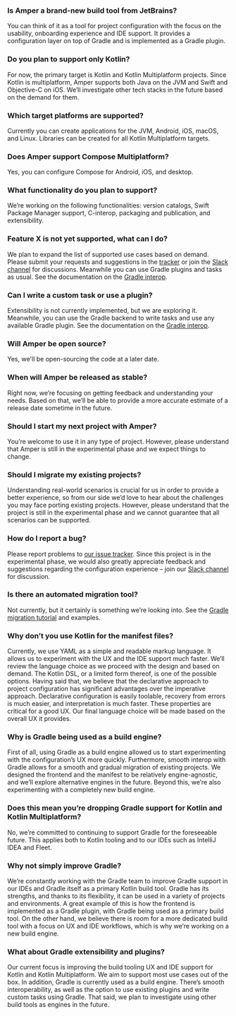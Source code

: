 
### Is Amper a brand-new build tool from JetBrains?
You can think of it as a tool for project configuration with the focus on the usability, onboarding experience and IDE support. It provides a configuration layer on top of Gradle and is implemented as a Gradle plugin. 

### Do you plan to support only Kotlin?
For now, the primary target is Kotlin and Kotlin Multiplatform projects. Since Kotlin is multiplatform, Amper supports both Java on the JVM and Swift and Objective-C on iOS.
We’ll investigate other tech stacks in the future based on the demand for them.

### Which target platforms are supported?
Currently you can create applications for the JVM, Android, iOS, macOS, and Linux. Libraries can be created for all Kotlin Multiplatform targets.

### Does Amper support Compose Multiplatform?
Yes, you can configure Compose for Android, iOS, and desktop.

### What functionality do you plan to support?
We’re working on the following functionalities: version catalogs, Swift Package Manager support, C-interop, packaging and publication, and extensibility.

### Feature X is not yet supported, what can I do?
We plan to expand the list of supported use cases based on demand. Please submit your requests and suggestions in the [tracker](https://youtrack.jetbrains.com/issues/AMPER) or join the [Slack channel](https://kotlinlang.slack.com/archives/C062WG3A7T8) for discussions. Meanwhile you can use Gradle plugins and tasks as usual. See the documentation on the [Gradle interop](Documentation.md#gradle-interop).

### Can I write a custom task or use a plugin?
Extensibility is not currently implemented, but we are exploring it. Meanwhile, you can use the Gradle backend to write tasks and use any available Gradle plugin. See the documentation on the [Gradle interop](Documentation.md#gradle-interop).

### Will Amper be open source?
Yes, we'll be open-sourcing the code at a later date.

### When will Amper be released as stable?
Right now, we’re focusing on getting feedback and understanding your needs. Based on that, we’ll be able to provide a more accurate estimate of a release date sometime in the future.

### Should I start my next project with Amper?
You’re welcome to use it in any type of project. However, please understand that Amper is still in the experimental phase and we expect things to change.

### Should I migrate my existing projects?
Understanding real-world scenarios is crucial for us in order to provide a better experience, so from our side we’d love to hear about the challenges you may face porting existing projects. However, please understand that the project is still in the experimental phase and we cannot guarantee that all scenarios can be supported. 

### How do I report a bug?
Please report problems to [our issue tracker](https://youtrack.jetbrains.com/issues/AMPER). Since this project is in the experimental phase, we would also greatly appreciate feedback and suggestions regarding the configuration experience – join our [Slack channel](https://kotlinlang.slack.com/archives/C062WG3A7T8) for discussion.

### Is there an automated migration tool?
Not currently, but it certainly is something we’re looking into. See the [Gradle migration tutorial](GradleMigration.md) and examples. 

### Why don’t you use Kotlin for the manifest files?
Currently, we use YAML as a simple and readable markup language. It allows us to experiment with the UX and the IDE support much faster. We’ll review the language choice as we proceed with the design and based on demand. The Kotlin DSL, or a limited form thereof, is one of the possible options.
Having said that, we believe that the declarative approach to project configuration has significant advantages over the imperative approach. Declarative configuration is easily toolable, recovery from errors is much easier, and interpretation is much faster. These properties are critical for a good UX. 
Our final language choice will be made based on the overall UX it provides.

### Why is Gradle being used as a build engine?
First of all, using Gradle as a build engine allowed us to start experimenting with the configuration’s UX more quickly. Furthermore, smooth interop with Gradle allows for a smooth and gradual migration of existing projects.
We designed the frontend and the manifest to be relatively engine-agnostic, and we’ll explore alternative engines in the future. Beyond this, we’re also experimenting with a completely new build engine.

### Does this mean you’re dropping Gradle support for Kotlin and Kotlin Multiplatform? 
No, we’re committed to continuing to support Gradle for the foreseeable future. This applies both to Kotlin tooling and to our IDEs such as IntelliJ IDEA and Fleet.

### Why not simply improve Gradle?
We’re constantly working with the Gradle team to improve Gradle support in our IDEs and Gradle itself as a primary Kotlin build tool.
Gradle has its strengths, and thanks to its flexibility, it can be used in a variety of projects and environments. A great example of this is how the frontend is implemented as a Gradle plugin, with Gradle being used as a primary build tool.
On the other hand, we believe there is room for a more dedicated build tool with a focus on UX and IDE workflows, which is why we’re working on a new build engine.

### What about Gradle extensibility and plugins?
Our current focus is improving the build tooling UX and IDE support for Kotlin and Kotlin Multiplatform. We aim to support most use cases out of the box.
In addition, Gradle is currently used as a build engine. There’s smooth interoperability, as well as the option to use existing plugins and write custom tasks using Gradle. That said, we plan to investigate using other build tools as engines in the future.

